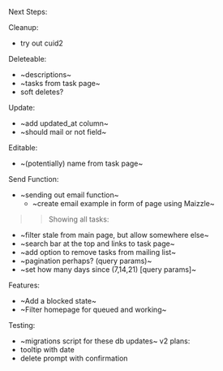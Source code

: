 Next Steps:

Cleanup:
- try out cuid2

Deleteable:
- ~descriptions~
- ~tasks from task page~
- soft deletes?

Update:
- ~add updated_at column~
- ~should mail or not field~

Editable:
- ~(potentially) name from task page~

Send Function:
- ~sending out email function~
    - ~create email example in form of page using Maizzle~

>>Showing all tasks:
- ~filter stale from main page, but allow somewhere else~
- ~search bar at the top and links to task page~
- ~add option to remove tasks from mailing list~
- ~pagination perhaps? (query params)~
- ~set how many days since (7,14,21) [query params]~

Features:
- ~Add a blocked state~
- ~Filter homepage for queued and working~

Testing:
- ~migrations script for these db updates~
v2 plans:
- tooltip with date
- delete prompt with confirmation
